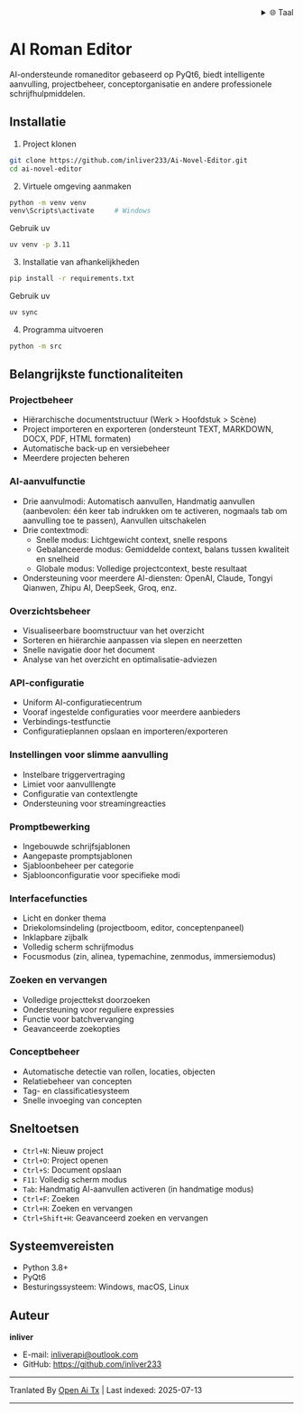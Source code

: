 <div align="right">
  <details>
    <summary >🌐 Taal</summary>
    <div>
      <div align="right">
        <p><a href="https://openaitx.github.io/view.html?user=inliver233&project=Ai-Novel-Editor&lang=en">Engels</a></p>
        <p><a href="https://openaitx.github.io/view.html?user=inliver233&project=Ai-Novel-Editor&lang=zh-CN">简体中文</a></p>
        <p><a href="https://openaitx.github.io/view.html?user=inliver233&project=Ai-Novel-Editor&lang=zh-TW">繁體中文</a></p>
        <p><a href="https://openaitx.github.io/view.html?user=inliver233&project=Ai-Novel-Editor&lang=ja">日本語</a></p>
        <p><a href="https://openaitx.github.io/view.html?user=inliver233&project=Ai-Novel-Editor&lang=ko">한국어</a></p>
        <p><a href="https://openaitx.github.io/view.html?user=inliver233&project=Ai-Novel-Editor&lang=hi">हिन्दी</a></p>
        <p><a href="https://openaitx.github.io/view.html?user=inliver233&project=Ai-Novel-Editor&lang=th">ไทย</a></p>
        <p><a href="https://openaitx.github.io/view.html?user=inliver233&project=Ai-Novel-Editor&lang=fr">Frans</a></p>
        <p><a href="https://openaitx.github.io/view.html?user=inliver233&project=Ai-Novel-Editor&lang=de">Duits</a></p>
        <p><a href="https://openaitx.github.io/view.html?user=inliver233&project=Ai-Novel-Editor&lang=es">Spaans</a></p>
        <p><a href="https://openaitx.github.io/view.html?user=inliver233&project=Ai-Novel-Editor&lang=it">Italiaans</a></p>
        <p><a href="https://openaitx.github.io/view.html?user=inliver233&project=Ai-Novel-Editor&lang=ru">Russisch</a></p>
        <p><a href="https://openaitx.github.io/view.html?user=inliver233&project=Ai-Novel-Editor&lang=pt">Portugees</a></p>
        <p><a href="https://openaitx.github.io/view.html?user=inliver233&project=Ai-Novel-Editor&lang=nl">Nederlands</a></p>
        <p><a href="https://openaitx.github.io/view.html?user=inliver233&project=Ai-Novel-Editor&lang=pl">Pools</a></p>
        <p><a href="https://openaitx.github.io/view.html?user=inliver233&project=Ai-Novel-Editor&lang=ar">Arabisch</a></p>
        <p><a href="https://openaitx.github.io/view.html?user=inliver233&project=Ai-Novel-Editor&lang=fa">Perzisch</a></p>
        <p><a href="https://openaitx.github.io/view.html?user=inliver233&project=Ai-Novel-Editor&lang=tr">Turks</a></p>
        <p><a href="https://openaitx.github.io/view.html?user=inliver233&project=Ai-Novel-Editor&lang=vi">Vietnamees</a></p>
        <p><a href="https://openaitx.github.io/view.html?user=inliver233&project=Ai-Novel-Editor&lang=id">Bahasa Indonesia</a></p>
      </div>
    </div>
  </details>
</div>

# AI Roman Editor

AI-ondersteunde romaneditor gebaseerd op PyQt6, biedt intelligente aanvulling, projectbeheer, conceptorganisatie en andere professionele schrijfhulpmiddelen.

## Installatie

1. Project klonen
```bash
git clone https://github.com/inliver233/Ai-Novel-Editor.git
cd ai-novel-editor
```

2. Virtuele omgeving aanmaken
```bash
python -m venv venv
venv\Scripts\activate     # Windows
```
Gebruik uv
```bash
uv venv -p 3.11
```
3. Installatie van afhankelijkheden
```bash
pip install -r requirements.txt
```
Gebruik uv
```bash
uv sync
```


4. Programma uitvoeren
```bash
python -m src
```

## Belangrijkste functionaliteiten

### Projectbeheer
- Hiërarchische documentstructuur (Werk > Hoofdstuk > Scène)
- Project importeren en exporteren (ondersteunt TEXT, MARKDOWN, DOCX, PDF, HTML formaten)
- Automatische back-up en versiebeheer
- Meerdere projecten beheren
### AI-aanvulfunctie
- Drie aanvulmodi: Automatisch aanvullen, Handmatig aanvullen (aanbevolen: één keer tab indrukken om te activeren, nogmaals tab om aanvulling toe te passen), Aanvullen uitschakelen
- Drie contextmodi:
  - Snelle modus: Lichtgewicht context, snelle respons
  - Gebalanceerde modus: Gemiddelde context, balans tussen kwaliteit en snelheid
  - Globale modus: Volledige projectcontext, beste resultaat
- Ondersteuning voor meerdere AI-diensten: OpenAI, Claude, Tongyi Qianwen, Zhipu AI, DeepSeek, Groq, enz.

### Overzichtsbeheer
- Visualiseerbare boomstructuur van het overzicht
- Sorteren en hiërarchie aanpassen via slepen en neerzetten
- Snelle navigatie door het document
- Analyse van het overzicht en optimalisatie-adviezen

### API-configuratie
- Uniform AI-configuratiecentrum
- Vooraf ingestelde configuraties voor meerdere aanbieders
- Verbindings-testfunctie
- Configuratieplannen opslaan en importeren/exporteren
### Instellingen voor slimme aanvulling
- Instelbare triggervertraging
- Limiet voor aanvulllengte
- Configuratie van contextlengte
- Ondersteuning voor streamingreacties

### Promptbewerking
- Ingebouwde schrijfsjablonen
- Aangepaste promptsjablonen
- Sjabloonbeheer per categorie
- Sjabloonconfiguratie voor specifieke modi

### Interfacefuncties
- Licht en donker thema
- Driekolomsindeling (projectboom, editor, conceptenpaneel)
- Inklapbare zijbalk
- Volledig scherm schrijfmodus
- Focusmodus (zin, alinea, typemachine, zenmodus, immersiemodus)

### Zoeken en vervangen
- Volledige projecttekst doorzoeken
- Ondersteuning voor reguliere expressies
- Functie voor batchvervanging
- Geavanceerde zoekopties

### Conceptbeheer
- Automatische detectie van rollen, locaties, objecten
- Relatiebeheer van concepten
- Tag- en classificatiesysteem
- Snelle invoeging van concepten

## Sneltoetsen

- `Ctrl+N`: Nieuw project
- `Ctrl+O`: Project openen
- `Ctrl+S`: Document opslaan
- `F11`: Volledig scherm modus
- `Tab`: Handmatig AI-aanvullen activeren (in handmatige modus)
- `Ctrl+F`: Zoeken
- `Ctrl+H`: Zoeken en vervangen
- `Ctrl+Shift+H`: Geavanceerd zoeken en vervangen
## Systeemvereisten

- Python 3.8+
- PyQt6
- Besturingssysteem: Windows, macOS, Linux

## Auteur

**inliver**
- E-mail: inliverapi@outlook.com  
- GitHub: https://github.com/inliver233

---

Tranlated By [Open Ai Tx](https://github.com/OpenAiTx/OpenAiTx) | Last indexed: 2025-07-13

---